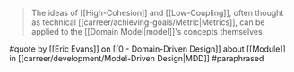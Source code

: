 > The ideas of [[High-Cohesion]] and [[Low-Coupling]], often thought as technical [[carreer/achieving-goals/Metric|Metrics]], can be applied to the [[Domain Model|model]]'s concepts themselves

#quote by [[Eric Evans]] on [[0 - Domain-Driven Design]] about [[Module]] in [[carreer/development/Model-Driven Design|MDD]] #paraphrased 